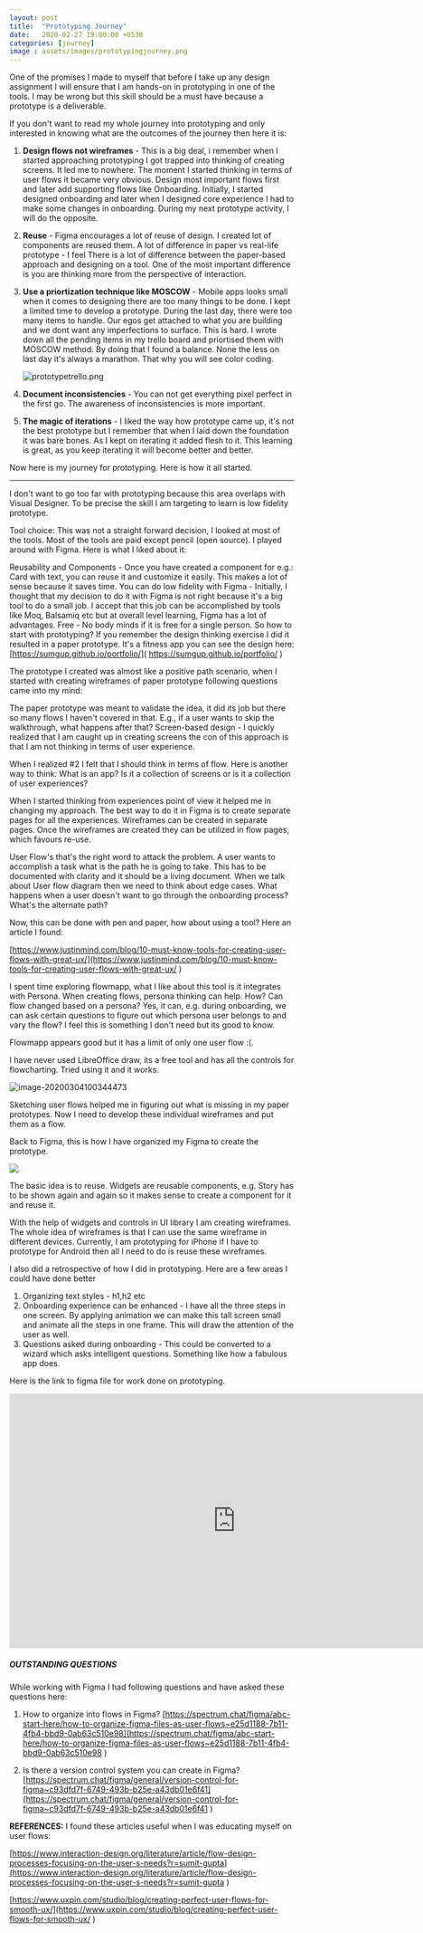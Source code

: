 ```yaml
---
layout: post
title:  "Prototyping Journey"
date:   2020-02-27 19:00:00 +0530
categories: [journey]
image : assets/images/prototypingjourney.png
---
```


One of the promises I made to myself that before I take up any design assignment I will ensure that I am hands-on in prototyping in one of the tools.  I may be wrong but this skill should be a must have because a prototype is a deliverable.

If you don't want to read my whole journey into prototyping and only interested in knowing what are the outcomes of the journey then here it is:

1. **Design flows not wireframes** - This is a big deal, i remember when I started approaching prototyping I got trapped into thinking of creating screens. It led me to nowhere. The moment I started thinking in terms of user flows it became very obvious. Design most important flows first and later add supporting flows like Onboarding.  Initially, I started designed onboarding and later when I designed core experience I had to make some changes in onboarding. During my next prototype activity, I will do the opposite.

2. **Reuse** - Figma encourages a lot of reuse of design.  I created lot of components are reused them.
   A lot of difference in paper vs real-life prototype - I feel There is a lot of difference between the paper-based approach and designing on a tool. One of the most important difference is you are thinking more from the perspective of interaction. 

3. **Use a priortization technique like MOSCOW** -  Mobile apps looks small when it comes to designing there are too many things to be done. I kept a limited time to develop a prototype.  During the last day, there were too many items to handle.  Our egos get attached to what you are building and we dont want any imperfections to surface.  This is hard.  I wrote down all the pending items in my trello board and priortised them with MOSCOW method. By doing that I found a balance.  None the less on last day it's always a marathon.  That why you will see color coding. 
     		

   ![prototypetrello.png](../assets/images/prototypetrello.png)

5. **Document inconsistencies** - You can not get everything pixel perfect in the first go.  The awareness of inconsistencies is more important.  
6. **The magic of iterations** -  I liked the way how prototype came up, it's not the best prototype but I remember that when I laid down the foundation it was bare bones.  As I kept on iterating it added flesh to it. This learning is great, as you keep iterating it will become better and better.

Now here is my journey for prototyping. Here is how it all started.

------

I don't want to go too far with prototyping because this area overlaps with  Visual Designer.  To be precise the skill I am targeting to learn is low fidelity prototype.  

Tool choice:  This was not a straight forward decision,  I looked at most of the tools.  Most of the tools are paid except pencil (open source).  I played around with Figma. Here is what I liked about it:

Reusability and Components -  Once you have created a component for e.g.: Card with text, you can reuse it and customize it easily.  This makes a lot of sense because it saves time.
You can do low fidelity with Figma -  Initially, I thought that my decision to do it with Figma is not right because it's a big tool to do a small job.  I accept that this job can be accomplished by tools like Moq, Balsamiq etc but at overall level learning, Figma has a lot of advantages. 
Free - No body minds if it is free for a single person. 
So how to start with prototyping?  If you remember the design thinking exercise I did it resulted in a paper prototype. It's a fitness app you can see the design here: [https://sumgup.github.io/portfolio/]( https://sumgup.github.io/portfolio/ ) 

The prototype I created was almost like a positive path scenario, when I started with creating wireframes of paper prototype following questions came into my mind:

The paper prototype was meant to validate the idea, it did its job but there so many flows I haven't covered in that. E.g., if a user wants to skip the walkthrough, what happens after that?
Screen-based design - I quickly realized that I am caught up in creating screens the con of this approach is that I am not thinking in terms of user experience.

When I realized #2 I felt that I should think in terms of flow.  Here is another way to think:  What is an app?  Is it a collection of screens or is it a collection of user experiences?

When I started thinking from experiences point of view it helped me in changing my approach. The best way to do it in Figma is to create separate pages for all the experiences.  Wireframes can be created in separate pages.  Once the wireframes are created they can be utilized in flow pages, which favours re-use. 

User Flow's that's the right word to attack the problem.   A user wants to accomplish a task what is the path he is going to take.  This has to be documented with clarity and it should be a living document.  When we talk about User flow diagram then we need to think about edge cases.  What happens when a user doesn't want to go through the onboarding process? What's the alternate path?

Now, this can be done with pen and paper, how about using a tool?  Here an article I found:

[https://www.justinmind.com/blog/10-must-know-tools-for-creating-user-flows-with-great-ux/](https://www.justinmind.com/blog/10-must-know-tools-for-creating-user-flows-with-great-ux/ ) 

I spent time exploring flowmapp, what I like about this tool is it integrates with Persona.  When creating flows, persona thinking can help. How?  Can flow changed based on a persona? Yes, it can, e.g. during onboarding, we can ask certain questions to figure out which persona user belongs to and vary the flow?  I feel this is something I don't need but its good to know.

Flowmapp appears good but it has a limit of only one user flow :(. 

I have never used LibreOffice draw, its a free tool and has all the controls for flowcharting.  Tried using it and it works.

![image-20200304100344473](../assets/images/prototypeuserflows.png)

Sketching user flows helped me in figuring out what is missing in my paper prototypes.   Now I need to develop these individual wireframes and put them as a flow. 

Back to Figma, this is how I have organized my Figma to create the prototype.

![](../assets/prototypingfigmascreenshot.png)

The basic idea is to reuse.  Widgets are reusable components, e.g. Story has to be shown again and again so it makes sense to create a component for it and reuse it.

With the help of widgets and controls in UI library I am creating wireframes.  The whole idea of wireframes is that I can use the same wireframe in different devices.  Currently, I am prototyping for iPhone if I have to prototype for Android then all I need to do is reuse these wireframes. 

  I also did a retrospective of how I did in prototyping.  Here are a few areas I could have done better

1. Organizing text styles - h1,h2 etc
2. Onboarding experience can be enhanced - I have all the three steps in one screen. By applying animation we can make this tall screen small and animate all the steps in one frame. This will draw the attention of the user as well.
3. Questions asked during onboarding - This could be converted to a wizard which asks intelligent questions. Something like how a fabulous app does.

Here is the link to figma file for work done on prototyping. 

<iframe style="border: none;" width="800" height="450" src="https://www.figma.com/embed?embed_host=share&url=https%3A%2F%2Fwww.figma.com%2Ffile%2FK3zfgnWzzEyFqaOqLjwunA%2FMyFitnessStoryLowFi%3Fnode-id%3D4%253A1" allowfullscreen></iframe>

##### OUTSTANDING QUESTIONS
While working with Figma I had following questions and have asked these questions here:

1. How to organize into flows in Figma?
   [https://spectrum.chat/figma/abc-start-here/how-to-organize-figma-files-as-user-flows~e25d1188-7b11-4fb4-bbd9-0ab63c510e98](https://spectrum.chat/figma/abc-start-here/how-to-organize-figma-files-as-user-flows~e25d1188-7b11-4fb4-bbd9-0ab63c510e98 ) 

2. Is there a version control system you can create in Figma?
   [https://spectrum.chat/figma/general/version-control-for-figma~c93dfd7f-6749-493b-b25e-a43db01e6f41](https://spectrum.chat/figma/general/version-control-for-figma~c93dfd7f-6749-493b-b25e-a43db01e6f41 ) 

**REFERENCES:**
I found these articles useful when I was educating myself on user flows:

[https://www.interaction-design.org/literature/article/flow-design-processes-focusing-on-the-user-s-needs?r=sumit-gupta](https://www.interaction-design.org/literature/article/flow-design-processes-focusing-on-the-user-s-needs?r=sumit-gupta ) 

[https://www.uxpin.com/studio/blog/creating-perfect-user-flows-for-smooth-ux/](https://www.uxpin.com/studio/blog/creating-perfect-user-flows-for-smooth-ux/ ) 